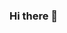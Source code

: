 ### Hi there 👋

<!--
**JaeJinByun/JaeJinByun** is a ✨ _special_ ✨ repository because its `README.md` (this file) appears on your GitHub profile.

Here are some ideas to get you started:


![JaeJinbyun's GitHub stats](https://github-readme-stats.vercel.app/api?username=JaeJinbyun&show_icons=true&theme=gruvbox)  

- 🔭 I’m currently working on ...
- 🌱 I’m currently learning ...
- 👯 I’m looking to collaborate on ...
- 🤔 I’m looking for help with ...
- 💬 Ask me about ...
- 📫 How to reach me: ...
- 😄 Pronouns: ...
- ⚡ Fun fact: ...
-->

